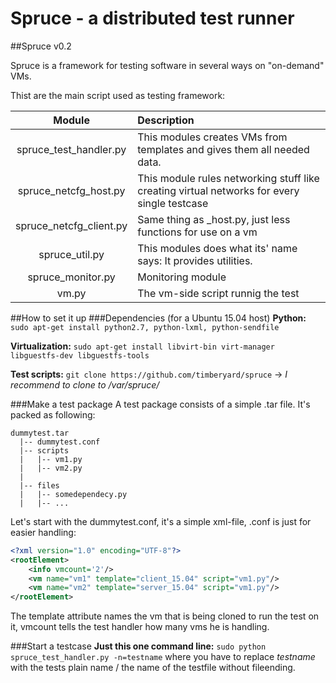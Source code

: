 Spruce - a distributed test runner
========
##Spruce v0.2

Spruce is a framework for testing software in several ways on "on-demand" VMs.

Thist are the main script used as testing framework:


| Module | Description |
|:--------:|:-------------|
| spruce_test_handler.py | This modules creates VMs from templates and gives them all needed data. |
| spruce_netcfg_host.py | This module rules networking stuff like creating virtual networks for every single testcase |
| spruce_netcfg_client.py | Same thing as _host.py, just less functions for use on a vm |
| spruce_util.py | This modules does what its' name says: It provides utilities. |
| spruce_monitor.py | Monitoring module |
| vm.py | The vm-side script runnig the test |

##How to set it up
###Dependencies (for a Ubuntu 15.04 host)
**Python:** ```sudo apt-get install python2.7, python-lxml, python-sendfile```

**Virtualization:** ```sudo apt-get install libvirt-bin virt-manager libguestfs-dev libguestfs-tools```

**Test scripts:** ```git clone https://github.com/timberyard/spruce``` -> *I recommend to clone to /var/spruce/*

###Make a test package
A test package consists of a simple .tar file. It's packed as following:

```  
dummytest.tar
  |-- dummytest.conf
  |-- scripts
  |   |-- vm1.py
  |   |-- vm2.py
  |
  |-- files
  |   |-- somedependecy.py
  |   |-- ...
```  
Let's start with the dummytest.conf, it's a simple xml-file, .conf is just for easier handling:

```xml
<?xml version="1.0" encoding="UTF-8"?>
<rootElement>
	<info vmcount='2'/>
	<vm name="vm1" template="client_15.04" script="vm1.py"/>
	<vm name="vm2" template="server_15.04" script="vm1.py"/>
</rootElement>
```
The template attribute names the vm that is being cloned to run the test on it, vmcount tells the test handler how many vms he is handling.

###Start a testcase
**Just this one command line:** ```sudo python spruce_test_handler.py -n=testname``` where you have to replace *testname* with the tests plain name / the name of the testfile without fileending.



